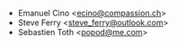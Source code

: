 - Emanuel Cino \<<ecino@compassion.ch>\>
- Steve Ferry \<<steve_ferry@outlook.com>\>
- Sebastien Toth \<<popod@me.com>\>
